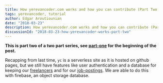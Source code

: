 ```yaml
---
title: How yerevancoder.com works and how you can contribute (Part Two)
tags: yerevancoder, tutorial
author: Edgar Aroutiounian
date: "2018-03-23"
description: How yerevancoder.com works and how you can contribute (Part Two)
discussionId: "2018-03-23-how-yerevancoder-works-part-two"
---
```


**This is part two of a two part series, see
[part-one](../2018-03-13-how-yerevan-coder-works) for the beginning of the post.**

Recapping from last time, `yc` is a serverless site as it is hosted on github pages, but we still
have features like user authentication and a database for keeping our
[freelancers](../available-for-work) and for our [job-postings](../hiring-board). We are able to do
this with firebase, an object storage database.
